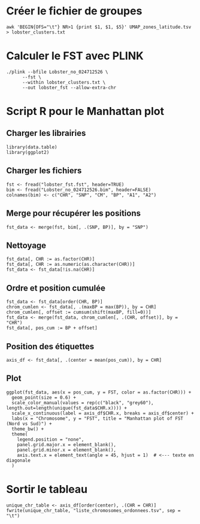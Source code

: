 # Créer le fichier de groupes
```
awk 'BEGIN{OFS="\t"} NR>1 {print $1, $1, $5}' UMAP_zones_latitude.tsv > lobster_clusters.txt
```
# Calculer le FST avec PLINK
```
./plink --bfile Lobster_no_024712526 \
      --fst \
      --within lobster_clusters.txt \
      --out lobster_fst --allow-extra-chr
```
# Script R pour le Manhattan plot

## Charger les librairies
```
library(data.table)
library(ggplot2)
```
## Charger les fichiers
```
fst <- fread("lobster_fst.fst", header=TRUE)
bim <- fread("Lobster_no_024712526.bim", header=FALSE)
colnames(bim) <- c("CHR", "SNP", "CM", "BP", "A1", "A2")
```
## Merge pour récupérer les positions
```
fst_data <- merge(fst, bim[, .(SNP, BP)], by = "SNP")
```
## Nettoyage
```
fst_data[, CHR := as.factor(CHR)]
fst_data[, CHR := as.numeric(as.character(CHR))]
fst_data <- fst_data[!is.na(CHR)]
```
## Ordre et position cumulée
```
fst_data <- fst_data[order(CHR, BP)]
chrom_cumlen <- fst_data[, .(maxBP = max(BP)), by = CHR]
chrom_cumlen[, offset := cumsum(shift(maxBP, fill=0))]
fst_data <- merge(fst_data, chrom_cumlen[, .(CHR, offset)], by = "CHR")
fst_data[, pos_cum := BP + offset]
```
## Position des étiquettes
```
axis_df <- fst_data[, .(center = mean(pos_cum)), by = CHR]
```
## Plot
```
ggplot(fst_data, aes(x = pos_cum, y = FST, color = as.factor(CHR))) +
  geom_point(size = 0.6) +
  scale_color_manual(values = rep(c("black", "grey60"), length.out=length(unique(fst_data$CHR.x)))) +
  scale_x_continuous(label = axis_df$CHR.x, breaks = axis_df$center) +
  labs(x = "Chromosome", y = "FST", title = "Manhattan plot of FST (Nord vs Sud)") +
  theme_bw() +
  theme(
    legend.position = "none",
    panel.grid.major.x = element_blank(),
    panel.grid.minor.x = element_blank(),
    axis.text.x = element_text(angle = 45, hjust = 1)  # <--- texte en diagonale
  )

```
# Sortir le tableau
```
unique_chr_table <- axis_df[order(center), .(CHR = CHR)]
fwrite(unique_chr_table, "liste_chromosomes_ordonnees.tsv", sep = "\t")
```
